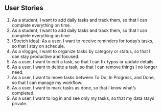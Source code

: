 ## **User Stories**

1. As a student, I want to add daily tasks and track them, so that I can complete everything on time.
2. As a student, I want to add daily tasks and track them, so that I can complete everything on time.
3. (Stretch idea): As a user, I want to receive reminders for today’s tasks, so that I stay on schedule.
4. As a vlogger, I want to organize tasks by category or status, so that I can stay productive and focused.
5. As a user, I want to edit a task, so that I can fix typos or update details.
6. As a user, I want to delete a task, so that I can remove things I no longer need.
7. As a user, I want to move tasks between To Do, In Progress, and Done, so that I can manage my workflow.
8. As a user, I want to mark tasks as done, so that I know what’s completed.
9. As a user, I want to log in and see only my tasks, so that my data stays private.
